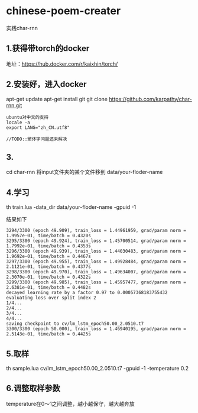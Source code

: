 # chinese-poem-creater
实践char-rnn

## 1.获得带torch的docker
地址：https://hub.docker.com/r/kaixhin/torch/
## 2.安装好，进入docker
apt-get update
apt-get install git 
git clone https://github.com/karpathy/char-rnn.git

    ubuntu对中文的支持
    locale -a
    export LANG="zh_CN.utf8"

    //TODO::繁体字问题还未解决
## 3.
cd char-rnn
将input文件夹的某个文件移到 data/your-floder-name

## 4.学习
th train.lua -data_dir data/your-floder-name -gpuid -1

结果如下

    3294/3300 (epoch 49.909), train_loss = 1.44961959, grad/param norm = 1.9957e-01, time/batch = 0.4320s
    3295/3300 (epoch 49.924), train_loss = 1.45700514, grad/param norm = 1.7992e-01, time/batch = 0.4353s
    3296/3300 (epoch 49.939), train_loss = 1.44030483, grad/param norm = 1.9692e-01, time/batch = 0.4467s
    3297/3300 (epoch 49.955), train_loss = 1.49928484, grad/param norm = 2.1121e-01, time/batch = 0.4377s
    3298/3300 (epoch 49.970), train_loss = 1.49634007, grad/param norm = 2.3070e-01, time/batch = 0.4322s
    3299/3300 (epoch 49.985), train_loss = 1.45957477, grad/param norm = 2.6381e-01, time/batch = 0.4482s
    decayed learning rate by a factor 0.97 to 0.00057368183755432
    evaluating loss over split index 2
    1/4...
    2/4...
    3/4...
    4/4...
    saving checkpoint to cv/lm_lstm_epoch50.00_2.0510.t7
    3300/3300 (epoch 50.000), train_loss = 1.46940195, grad/param norm = 2.5143e-01, time/batch = 0.4425s
## 5.取样
th sample.lua cv/lm_lstm_epoch50.00_2.0510.t7 -gpuid -1 -temperature 0.2
## 6.调整取样参数
temperature在0～1之间调整，越小越保守，越大越奔放
